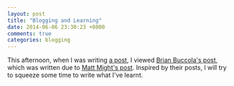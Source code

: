 ```yaml
---
layout: post
title: "Blogging and Learning"
date: 2014-06-06 23:30:23 +0800
comments: true
categories: blogging
---
```


This afternoon, when I was writing [a post][PrevPost], I viewed
[Brian Buccola's post][Buccola], which was written due to
[Matt Might's post][Might].  Inspired by their posts, I will try to
squeeze some time to write what I've learnt.

[PrevPost]: /blog/2014/06/05/mathjax-in-octopress-via-https/ "MathJax in Octopress via HTTPS"

[Buccola]: http://brianbuccola.github.io/blog/2012-11-27-testing-first-post.html "Testing: First Post"

[Might]: http://matt.might.net/articles/how-to-blog-as-an-academic/
"6 blog tips for busy academics"

<!-- vim:se tw=70: -->
